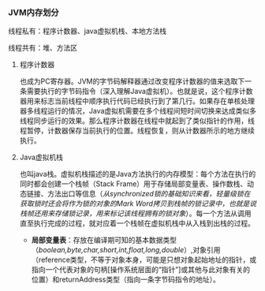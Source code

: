 ### JVM内存划分

线程私有：程序计数器、java虚拟机栈、本地方法栈

线程共有：堆、方法区

1. 程序计数器

   也成为PC寄存器。JVM的字节码解释器通过改变程序计数器的值来选取下一条需要执行的字节码指令（深入理解Java虚拟机）。也就是说，这个程序计数器用来标志当前线程中顺序执行代码已经执行到了第几行。如果存在单核处理器多线程运行的情况，Java虚拟机需要在多个线程间短时间切换来达成类似多线程同步运行的效果。那么程序计数器在线程中就起到了类似指针的作用，线程暂停，计数器保存当前执行的位置。线程恢复，则从计数器所示的地方继续执行。

2. Java虚拟机栈

   也叫java栈。虚拟机栈描述的是Java方法执行的内存模型：每个方法在执行的同时都会创建一个栈帧（Stack Frame）用于存储局部变量表、操作数栈、动态链接、方法出口等信息（*从synchronized锁的基础知识来看，轻量级锁在获取锁时还会将作为锁的对象的Mark Word拷贝到栈帧的锁记录中，也就是说栈帧还用来存储锁记录，用来标记该线程拥有的锁对象*）。每一个方法从调用直至执行完成的过程，就对应着一个栈帧在虚拟机栈中从入栈到出栈的过程。

   - **局部变量表**：存放在编译期可知的基本数据类型（*boolean,byte,char,short,int,float,long,double*）,对象引用（reference类型，不等于对象本身，可能是只想对象起始地址的指针，或指向一个代表对象的句柄[操作系统层面的“指针”]或其他与此对象有关的位置）和returnAddress类型（指向一条字节码指令的地址）。

